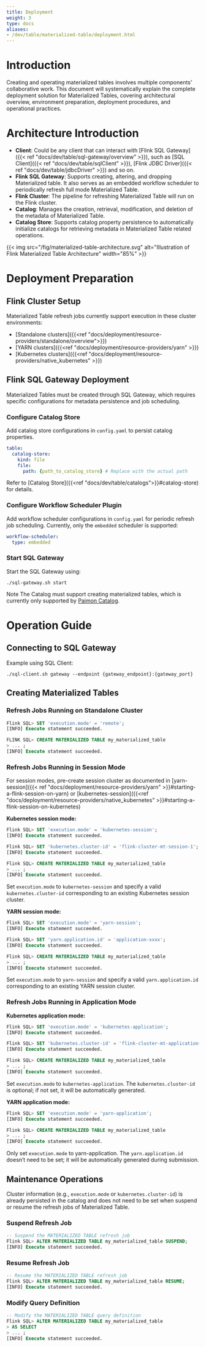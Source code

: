 ```yaml
---
title: Deployment
weight: 3
type: docs
aliases:
- /dev/table/materialized-table/deployment.html
---
```

<!--
Licensed to the Apache Software Foundation (ASF) under one
or more contributor license agreements.  See the NOTICE file
distributed with this work for additional information
regarding copyright ownership.  The ASF licenses this file
to you under the Apache License, Version 2.0 (the
"License"); you may not use this file except in compliance
with the License.  You may obtain a copy of the License at

  http://www.apache.org/licenses/LICENSE-2.0

Unless required by applicable law or agreed to in writing,
software distributed under the License is distributed on an
"AS IS" BASIS, WITHOUT WARRANTIES OR CONDITIONS OF ANY
KIND, either express or implied.  See the License for the
specific language governing permissions and limitations
under the License.
-->

# Introduction

Creating and operating materialized tables involves multiple components' collaborative work. This document will systematically explain the complete deployment solution for Materialized Tables, covering architectural overview, environment preparation, deployment procedures, and operational practices.

# Architecture Introduction

- **Client**: Could be any client that can interact with [Flink SQL Gateway]({{< ref "docs/dev/table/sql-gateway/overview" >}}), such as [SQL Client]({{< ref "docs/dev/table/sqlClient" >}}), [Flink JDBC Driver]({{< ref "docs/dev/table/jdbcDriver" >}}) and so on.
- **Flink SQL Gateway**: Supports creating, altering, and dropping Materialized table. It also serves as an embedded workflow scheduler to periodically refresh full mode Materialized Table.
- **Flink Cluster**: The pipeline for refreshing Materialized Table will run on the Flink cluster.
- **Catalog**: Manages the creation, retrieval, modification, and deletion of the metadata of Materialized Table.
- **Catalog Store**: Supports catalog property persistence to automatically initialize catalogs for retrieving metadata in Materialized Table related operations.

{{< img src="/fig/materialized-table-architecture.svg" alt="Illustration of Flink Materialized Table Architecture" width="85%" >}}

# Deployment Preparation

## Flink Cluster Setup

Materialized Table refresh jobs currently support execution in these cluster environments:
* [Standalone clusters]({{<ref "docs/deployment/resource-providers/standalone/overview">}})
* [YARN clusters]({{<ref "docs/deployment/resource-providers/yarn" >}})
* [Kubernetes clusters]({{<ref "docs/deployment/resource-providers/native_kubernetes" >}})

## Flink SQL Gateway Deployment

Materialized Tables must be created through SQL Gateway, which requires specific configurations for metadata persistence and job scheduling.

### Configure Catalog Store

Add catalog store configurations in `config.yaml` to persist catalog properties. 

```yaml
table:
  catalog-store:
    kind: file
    file:
      path: {path_to_catalog_store} # Replace with the actual path
```
Refer to [Catalog Store]({{<ref "docs/dev/table/catalogs">}}#catalog-store) for details.

### Configure Workflow Scheduler Plugin

Add workflow scheduler configurations in `config.yaml` for periodic refresh job scheduling. Currently, only the `embedded` scheduler is supported:

```yaml
workflow-scheduler:
  type: embedded
```

### Start SQL Gateway

Start the SQL Gateway using:

```shell
./sql-gateway.sh start
```

<span class="label label-danger">Note</span>
The Catalog must support creating materialized tables, which is currently only supported by [Paimon Catalog](https://paimon.apache.org/docs/master/concepts/table-types/#materialized-table).

# Operation Guide

## Connecting to SQL Gateway

Example using SQL Client:

```shell
./sql-client.sh gateway --endpoint {gateway_endpoint}:{gateway_port}
```

## Creating Materialized Tables

### Refresh Jobs Running on Standalone Cluster

```sql
Flink SQL> SET 'execution.mode' = 'remote';
[INFO] Execute statement succeeded.

FLINK SQL> CREATE MATERIALIZED TABLE my_materialized_table
> ... ;
[INFO] Execute statement succeeded.
```

### Refresh Jobs Running in Session Mode

For session modes, pre-create session cluster as documented in  [yarn-session]({{< ref "docs/deployment/resource-providers/yarn" >}}#starting-a-flink-session-on-yarn) or [kubernetes-session]({{<ref "docs/deployment/resource-providers/native_kubernetes" >}}#starting-a-flink-session-on-kubernetes)

**Kubernetes session mode:**

```sql
Flink SQL> SET 'execution.mode' = 'kubernetes-session';
[INFO] Execute statement succeeded.

Flink SQL> SET 'kubernetes.cluster-id' = 'flink-cluster-mt-session-1';
[INFO] Execute statement succeeded.

Flink SQL> CREATE MATERIALIZED TABLE my_materialized_table
> ... ;
[INFO] Execute statement succeeded.
```
Set `execution.mode` to `kubernetes-session` and specify a valid `kubernetes.cluster-id` corresponding to an existing Kubernetes session cluster.

**YARN session mode:**

```sql
Flink SQL> SET 'execution.mode' = 'yarn-session';
[INFO] Execute statement succeeded.

Flink SQL> SET 'yarn.application.id' = 'application-xxxx';
[INFO] Execute statement succeeded.

Flink SQL> CREATE MATERIALIZED TABLE my_materialized_table
> ... ;
[INFO] Execute statement succeeded.
```
Set `execution.mode` to `yarn-session` and specify a valid `yarn.application.id` corresponding to an existing YARN session cluster.

### Refresh Jobs Running in Application Mode

**Kubernetes application mode:**

```sql
Flink SQL> SET 'execution.mode' = 'kubernetes-application';
[INFO] Execute statement succeeded.

Flink SQL> SET 'kubernetes.cluster-id' = 'flink-cluster-mt-application-1';
[INFO] Execute statement succeeded.

Flink SQL> CREATE MATERIALIZED TABLE my_materialized_table
> ... ;
[INFO] Execute statement succeeded.
```
Set `execution.mode` to `kubernetes-application`. The `kubernetes.cluster-id` is optional; if not set, it will be automatically generated.

**YARN application mode:**

```sql
Flink SQL> SET 'execution.mode' = 'yarn-application';
[INFO] Execute statement succeeded.

Flink SQL> CREATE MATERIALIZED TABLE my_materialized_table
> ... ;
[INFO] Execute statement succeeded.
```
Only set `execution.mode` to yarn-application. The `yarn.application.id` doesn’t need to be set; it will be automatically generated during submission.

## Maintenance Operations

Cluster information (e.g., `execution.mode` or `kubernetes.cluster-id`) is already persisted in the catalog and does not need to be set when suspend or resume the refresh jobs of Materialized Table.

### Suspend Refresh Job

```sql
-- Suspend the MATERIALIZED TABLE refresh job
Flink SQL> ALTER MATERIALIZED TABLE my_materialized_table SUSPEND;
[INFO] Execute statement succeeded.
```

### Resume Refresh Job

```sql
-- Resume the MATERIALIZED TABLE refresh job
Flink SQL> ALTER MATERIALIZED TABLE my_materialized_table RESUME;
[INFO] Execute statement succeeded.
```

### Modify Query Definition

```sql
-- Modify the MATERIALIZED TABLE query definition
Flink SQL> ALTER MATERIALIZED TABLE my_materialized_table
> AS SELECT
> ... ;
[INFO] Execute statement succeeded.
```
